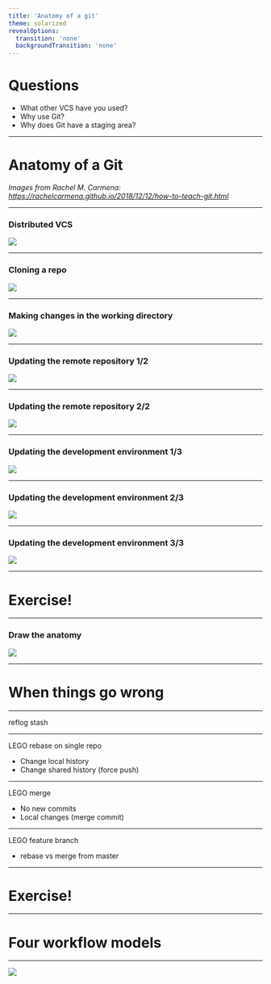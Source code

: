 ```yaml
---
title: 'Anatomy of a git'
theme: solarized
revealOptions:
  transition: 'none'
  backgroundTransition: 'none'
---
```


# Questions

* What other VCS have you used?
* Why use Git?
* Why does Git have a staging area?

---

# Anatomy of a Git

*Images from Rachel M. Carmena: https://rachelcarmena.github.io/2018/12/12/how-to-teach-git.html*

---

### Distributed VCS

![](./images/general-drawing.png)

---

### Cloning a repo


![](./images/clone.png)

---

### Making changes in the working directory


![](./images/tracked-untracked.png)

---

### Updating the remote repository 1/2

![](./images/add-commit-push.png)

---

### Updating the remote repository 2/2

![](./images/states.png)

---

### Updating the development environment 1/3

![](./images/fetch.png)

---

### Updating the development environment 2/3


![](./images/pull.png)

---

### Updating the development environment 3/3

![](./images/pull-rebase.png)

---

# Exercise!

---

### Draw the anatomy

![](./images/general-drawing.png)

---

# When things go wrong

---

reflog
stash

---

LEGO rebase on single repo

* Change local history
* Change shared history (force push)

---

LEGO merge

* No new commits
* Local changes (merge commit)

---

LEGO feature branch

* rebase vs merge from master

---

# Exercise!

---

# Four workflow models

---

![](./images/paul_hammant_deployment_g-forces.jpg)
